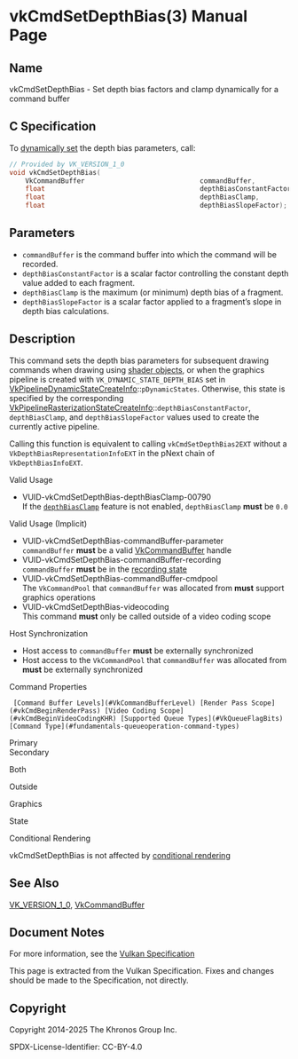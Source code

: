 # vkCmdSetDepthBias(3) Manual Page

## Name

vkCmdSetDepthBias - Set depth bias factors and clamp dynamically for a command buffer



## [](#_c_specification)C Specification

To [dynamically set](https://registry.khronos.org/vulkan/specs/latest/html/vkspec.html#pipelines-dynamic-state) the depth bias parameters, call:

```c++
// Provided by VK_VERSION_1_0
void vkCmdSetDepthBias(
    VkCommandBuffer                             commandBuffer,
    float                                       depthBiasConstantFactor,
    float                                       depthBiasClamp,
    float                                       depthBiasSlopeFactor);
```

## [](#_parameters)Parameters

- `commandBuffer` is the command buffer into which the command will be recorded.
- `depthBiasConstantFactor` is a scalar factor controlling the constant depth value added to each fragment.
- `depthBiasClamp` is the maximum (or minimum) depth bias of a fragment.
- `depthBiasSlopeFactor` is a scalar factor applied to a fragment’s slope in depth bias calculations.

## [](#_description)Description

This command sets the depth bias parameters for subsequent drawing commands when drawing using [shader objects](https://registry.khronos.org/vulkan/specs/latest/html/vkspec.html#shaders-objects), or when the graphics pipeline is created with `VK_DYNAMIC_STATE_DEPTH_BIAS` set in [VkPipelineDynamicStateCreateInfo](https://registry.khronos.org/vulkan/specs/latest/man/html/VkPipelineDynamicStateCreateInfo.html)::`pDynamicStates`. Otherwise, this state is specified by the corresponding [VkPipelineRasterizationStateCreateInfo](https://registry.khronos.org/vulkan/specs/latest/man/html/VkPipelineRasterizationStateCreateInfo.html)::`depthBiasConstantFactor`, `depthBiasClamp`, and `depthBiasSlopeFactor` values used to create the currently active pipeline.

Calling this function is equivalent to calling `vkCmdSetDepthBias2EXT` without a `VkDepthBiasRepresentationInfoEXT` in the pNext chain of `VkDepthBiasInfoEXT`.

Valid Usage

- [](#VUID-vkCmdSetDepthBias-depthBiasClamp-00790)VUID-vkCmdSetDepthBias-depthBiasClamp-00790  
  If the [`depthBiasClamp`](https://registry.khronos.org/vulkan/specs/latest/html/vkspec.html#features-depthBiasClamp) feature is not enabled, `depthBiasClamp` **must** be `0.0`

Valid Usage (Implicit)

- [](#VUID-vkCmdSetDepthBias-commandBuffer-parameter)VUID-vkCmdSetDepthBias-commandBuffer-parameter  
  `commandBuffer` **must** be a valid [VkCommandBuffer](https://registry.khronos.org/vulkan/specs/latest/man/html/VkCommandBuffer.html) handle
- [](#VUID-vkCmdSetDepthBias-commandBuffer-recording)VUID-vkCmdSetDepthBias-commandBuffer-recording  
  `commandBuffer` **must** be in the [recording state](#commandbuffers-lifecycle)
- [](#VUID-vkCmdSetDepthBias-commandBuffer-cmdpool)VUID-vkCmdSetDepthBias-commandBuffer-cmdpool  
  The `VkCommandPool` that `commandBuffer` was allocated from **must** support graphics operations
- [](#VUID-vkCmdSetDepthBias-videocoding)VUID-vkCmdSetDepthBias-videocoding  
  This command **must** only be called outside of a video coding scope

Host Synchronization

- Host access to `commandBuffer` **must** be externally synchronized
- Host access to the `VkCommandPool` that `commandBuffer` was allocated from **must** be externally synchronized

Command Properties

     [Command Buffer Levels](#VkCommandBufferLevel) [Render Pass Scope](#vkCmdBeginRenderPass) [Video Coding Scope](#vkCmdBeginVideoCodingKHR) [Supported Queue Types](#VkQueueFlagBits) [Command Type](#fundamentals-queueoperation-command-types)

Primary  
Secondary

Both

Outside

Graphics

State

Conditional Rendering

vkCmdSetDepthBias is not affected by [conditional rendering](#drawing-conditional-rendering)

## [](#_see_also)See Also

[VK\_VERSION\_1\_0](https://registry.khronos.org/vulkan/specs/latest/man/html/VK_VERSION_1_0.html), [VkCommandBuffer](https://registry.khronos.org/vulkan/specs/latest/man/html/VkCommandBuffer.html)

## [](#_document_notes)Document Notes

For more information, see the [Vulkan Specification](https://registry.khronos.org/vulkan/specs/latest/html/vkspec.html#vkCmdSetDepthBias)

This page is extracted from the Vulkan Specification. Fixes and changes should be made to the Specification, not directly.

## [](#_copyright)Copyright

Copyright 2014-2025 The Khronos Group Inc.

SPDX-License-Identifier: CC-BY-4.0